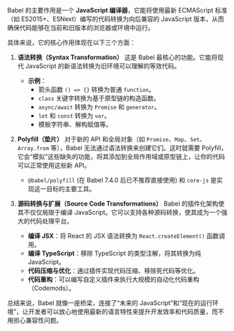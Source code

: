  
Babel 的主要作用是一个 **JavaScript 编译器**，它能将使用最新 ECMAScript 标准（如 ES2015+、ESNext）编写的代码转换为向后兼容的 JavaScript 版本，从而确保代码能够在当前和旧版本的浏览器或环境中运行。

具体来说，它的核心作用体现在以下三个方面：

1.  **语法转换（Syntax Transformation）**
    这是 Babel 最核心的功能。它能将现代 JavaScript 的新语法转换为旧环境可以理解的等效代码。
    *   **示例**：
        *   箭头函数 `() => {}` 转换为普通 `function`。
        *   `class` 关键字转换为基于原型链的构造函数。
        *   `async/await` 转换为 `Promise` 和 `generator`。
        *   `let` 和 `const` 转换为 `var`。
        *   模板字符串、解构赋值等。

2.  **Polyfill（垫片）**
    对于新的 API 和全局对象（如 `Promise`、`Map`、`Set`、`Array.from` 等），Babel 无法通过语法转换来创建它们。这时就需要 Polyfill，它会“模拟”这些缺失的功能，将其添加到全局作用域或原型链上，让你的代码可以正常使用这些新 API。
    *   `@babel/polyfill` (在 Babel 7.4.0 后已不推荐直接使用) 和 `core-js` 是实现这一目标的主要工具。

3.  **源码转换与扩展（Source Code Transformations）**
    Babel 的插件化架构使其不仅仅局限于编译 JavaScript。它可以支持各种源码转换，使其成为一个强大的代码处理平台。
    *   **编译 JSX**：将 React 的 JSX 语法转换为 `React.createElement()` 函数调用。
    *   **编译 TypeScript**：移除 TypeScript 的类型注解，将其转换为纯 JavaScript。
    *   **代码压缩与优化**：通过插件实现代码压缩、移除死代码等优化。
    *   **代码重构**：可以编写自定义插件来执行大规模的自动化代码重构（Codemods）。

总结来说，Babel 就像一座桥梁，连接了“未来的 JavaScript”和“现在的运行环境”，让开发者可以放心地使用最新的语言特性来提升开发效率和代码质量，而不用担心兼容性问题。
        